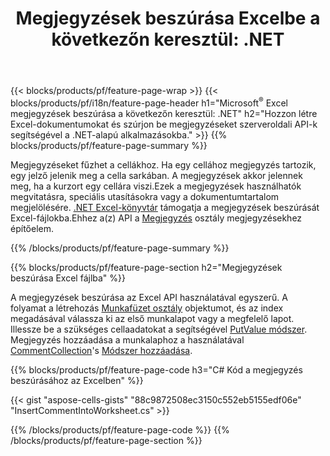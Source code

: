 ﻿---
title: "Megjegyzések beszúrása Excelbe a következőn keresztül: .NET"
url: /hu/net/comment/
description: C# forráskódok, amelyek segítségével megjegyzéseket szúrhat be Microsoft Excel-fájlokba a .NET Library használatával. 
---
{{< blocks/products/pf/feature-page-wrap >}}
{{< blocks/products/pf/i18n/feature-page-header h1="Microsoft<sup>&reg;</sup> Excel megjegyzések beszúrása a következőn keresztül: .NET" h2="Hozzon létre Excel-dokumentumokat és szúrjon be megjegyzéseket szerveroldali API-k segítségével a .NET-alapú alkalmazásokba." >}}
{{% blocks/products/pf/feature-page-summary %}}

Megjegyzéseket fűzhet a cellákhoz. Ha egy cellához megjegyzés tartozik, egy jelző jelenik meg a cella sarkában. A megjegyzések akkor jelennek meg, ha a kurzort egy cellára viszi.Ezek a megjegyzések használhatók megvitatásra, speciális utasításokra vagy a dokumentumtartalom megjelölésére. [.NET Excel-könyvtár](/cells/net/) támogatja a megjegyzések beszúrását Excel-fájlokba.Ehhez a(z) API a [Megjegyzés](https://reference.aspose.com/cells/net/aspose.cells/comment) osztály megjegyzésekhez építőelem.

{{% /blocks/products/pf/feature-page-summary %}}

{{% blocks/products/pf/feature-page-section h2="Megjegyzések beszúrása Excel fájlba" %}}

A megjegyzések beszúrása az Excel API használatával egyszerű. A folyamat a létrehozás [Munkafüzet osztály](https://reference.aspose.com/cells/net/aspose.cells/workbook) objektumot, és az index megadásával válassza ki az első munkalapot vagy a megfelelő lapot. Illessze be a szükséges cellaadatokat a segítségével [PutValue módszer](https://reference.aspose.com/cells/net/aspose.cells/cell/methods/putvalue/index). Megjegyzés hozzáadása a munkalaphoz a használatával [CommentCollection](https://reference.aspose.com/cells/net/aspose.cells/commentcollection)'s [Módszer hozzáadása](https://reference.aspose.com/cells/net/aspose.cells.commentcollection/add/methods/1).

{{% blocks/products/pf/feature-page-code h3="C# Kód a megjegyzés beszúrásához az Excelben" %}}

{{< gist "aspose-cells-gists" "88c9872508ec3150c552eb5155edf06e" "InsertCommentIntoWorksheet.cs" >}}

{{% /blocks/products/pf/feature-page-code %}}
{{% /blocks/products/pf/feature-page-section %}}
